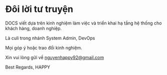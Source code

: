# Đôi lời tư truyện

DOCS viết dựa trên kinh nghiệm làm việc và triển khai hạ tầng hệ thống cho khách hàng, doanh nghiệp.

Là culi trong nhánh System Admin, DevOps

Mọi góp ý hoặc trao đổi kinh nghiệm. 

Xin vui lòng gửi về nguyenhappy92@gmail.com

Best Regards,
HAPPY
